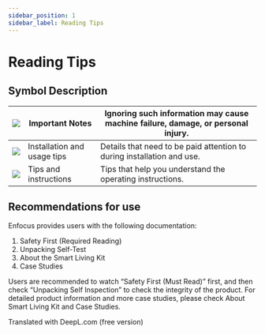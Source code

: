 ```yaml
---
sidebar_position: 1
sidebar_label: Reading Tips
---
```


# Reading Tips

## Symbol Description

| ![](https://wiki-media-ef.oss-cn-hongkong.aliyuncs.com/docs/microbit/building-blocks/microbit-space-science-kit/images/microbit-space-science-kit-read01.png) | Important Notes             | Ignoring such information may cause machine failure, damage, or personal injury. |
| ------------------------------------------------------------ | --------------------------- | ------------------------------------------------------------ |
| ![](https://wiki-media-ef.oss-cn-hongkong.aliyuncs.com/docs/microbit/building-blocks/microbit-space-science-kit/images/microbit-space-science-kit-read02.png) | Installation and usage tips | Details that need to be paid attention to during installation and use. |
| ![](https://wiki-media-ef.oss-cn-hongkong.aliyuncs.com/docs/microbit/building-blocks/microbit-space-science-kit/images/microbit-space-science-kit-read03.png) | Tips and instructions       | Tips that help you understand the operating instructions.    |

## Recommendations for use

Enfocus provides users with the following documentation:

1. Safety First (Required Reading)
2. Unpacking Self-Test
3. About the Smart Living Kit
4. Case Studies

Users are recommended to watch “Safety First (Must Read)” first, and then check “Unpacking Self Inspection” to check the integrity of the product. For detailed product information and more case studies, please check About Smart Living Kit and Case Studies.

Translated with DeepL.com (free version)
